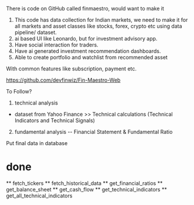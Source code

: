 There is code on GitHub called finmaestro, 
would want to make it 

1. This code has data collection for Indian markets, we need to make it for all markets and asset classes like stocks, forex, crypto etc using data pipeline/ dataset.
2. ai based UI like Leonardo, but for investment advisory app.
3. Have social interaction for traders.
4. Have ai generated investment  recommendation dashboards.
5. Able to create portfolio and watchlist from recommended asset

With common features like subscription, payment etc.

https://github.com/devfinwiz/Fin-Maestro-Web


To Follow?

1. technical analysis 
- dataset from Yahoo Finance >> Technical calculations (Technical Indicators  and Technical Signals) 
2. fundamental analysis
-- Financial Statement & Fundamental Ratio

Put final data in database

# done
** fetch_tickers
** fetch_historical_data
** get_financial_ratios
** get_balance_sheet
** get_cash_flow
** get_technical_indicators
** get_all_technical_indicators